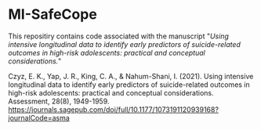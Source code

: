# MI-SafeCope

This repositiry contains code associated with the manuscript "_Using intensive longitudinal data to identify early predictors of suicide-related outcomes in high-risk adolescents: practical and conceptual considerations._"

Czyz, E. K., Yap, J. R., King, C. A., & Nahum-Shani, I. (2021). Using intensive longitudinal data to identify early predictors of suicide-related outcomes in high-risk adolescents: practical and conceptual considerations. Assessment, 28(8), 1949-1959. https://journals.sagepub.com/doi/full/10.1177/1073191120939168?journalCode=asma
